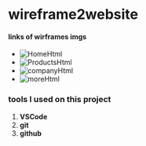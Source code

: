 # wireframe2website

#### links of wirframes imgs

* ![HomeHtml](https://user-images.githubusercontent.com/117035615/222245122-a5c3181c-3152-4748-9fcc-16c4bc5dd283.png)
* ![ProductsHtml](https://user-images.githubusercontent.com/117035615/222245146-e99467fc-1a14-429b-9459-1fe0443e19af.png)
* ![companyHtml](https://user-images.githubusercontent.com/117035615/222245167-5d809c9b-cae7-46d7-bea6-b4f2ad42dedf.png)
* ![moreHtml](https://user-images.githubusercontent.com/117035615/222245175-753b0456-c940-42d4-91e2-f9c27863c622.png)

### tools I used on this project 
1. **VSCode**
2. **git**
3. **github**

